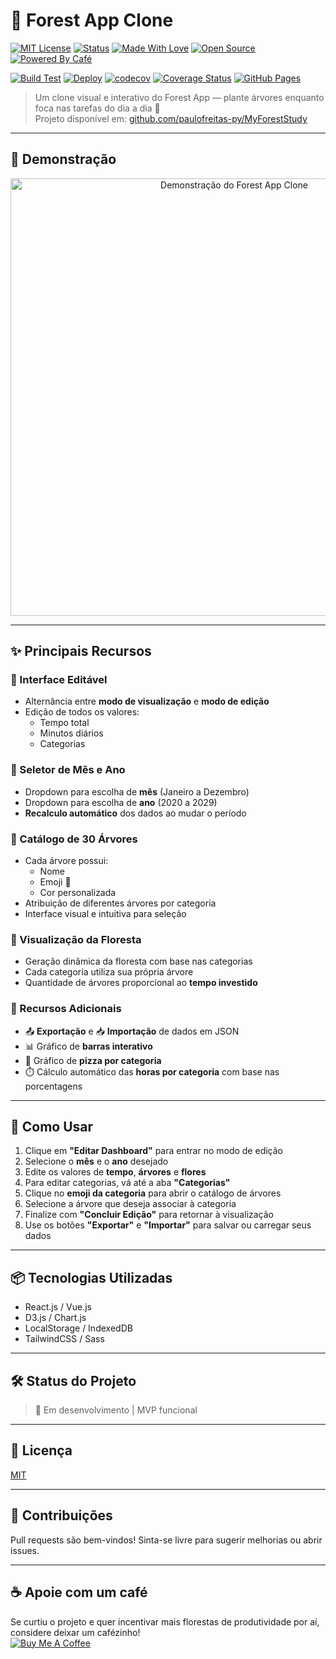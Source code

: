 # 🌳 Forest App Clone

[![MIT License](https://img.shields.io/badge/license-MIT-green.svg)](./LICENSE)
[![Status](https://img.shields.io/badge/status-em%20desenvolvimento-yellow.svg)](#)
[![Made With Love](https://img.shields.io/badge/made%20with-%E2%9D%A4-red)](#)
[![Open Source](https://img.shields.io/badge/open%20source-yes-brightgreen.svg)](#)
[![Powered By Café](https://img.shields.io/badge/powered%20by-café%20e%20foco-%23ffdd57)](#)

<!-- Badges Técnicos -->
[![Build Test](https://github.com/paulofreitas-py/MyForestStudy/actions/workflows/test.yml/badge.svg)](https://github.com/paulofreitas-py/MyForestStudy/actions/workflows/test.yml)
[![Deploy](https://github.com/paulofreitas-py/MyForestStudy/actions/workflows/deploy.yml/badge.svg)](https://github.com/paulofreitas-py/MyForestStudy/actions/workflows/deploy.yml)
[![codecov](https://codecov.io/gh/paulofreitas-py/MyForestStudy/branch/main/graph/badge.svg)](https://codecov.io/gh/paulofreitas-py/MyForestStudy)
[![Coverage Status](https://coveralls.io/repos/github/paulofreitas-py/MyForestStudy/badge.svg?branch=main)](https://coveralls.io/github/paulofreitas-py/MyForestStudy?branch=main)
[![GitHub Pages](https://img.shields.io/badge/deploy-GitHub%20Pages-blue?logo=github)](https://paulofreitas-py.github.io/MyForestStudy/)

> Um clone visual e interativo do Forest App — plante árvores enquanto foca nas tarefas do dia a dia 🌱  
> Projeto disponível em: [github.com/paulofreitas-py/MyForestStudy](https://github.com/paulofreitas-py/MyForestStudy)

---

## 📸 Demonstração

<p align="center">
  <img src="https://github.com/paulofreitas-py/MyForestStudy/assets/demo.gif" alt="Demonstração do Forest App Clone" width="700" />
</p>

---

## ✨ Principais Recursos

### 📝 Interface Editável
- Alternância entre **modo de visualização** e **modo de edição**
- Edição de todos os valores:
  - Tempo total
  - Minutos diários
  - Categorias

### 📅 Seletor de Mês e Ano
- Dropdown para escolha de **mês** (Janeiro a Dezembro)
- Dropdown para escolha de **ano** (2020 a 2029)
- **Recalculo automático** dos dados ao mudar o período

### 🌲 Catálogo de 30 Árvores
- Cada árvore possui:
  - Nome
  - Emoji 🌳
  - Cor personalizada
- Atribuição de diferentes árvores por categoria
- Interface visual e intuitiva para seleção

### 🌿 Visualização da Floresta
- Geração dinâmica da floresta com base nas categorias
- Cada categoria utiliza sua própria árvore
- Quantidade de árvores proporcional ao **tempo investido**

### 🧰 Recursos Adicionais
- 📤 **Exportação** e 📥 **Importação** de dados em JSON
- 📊 Gráfico de **barras interativo**
- 🥧 Gráfico de **pizza por categoria**
- ⏱️ Cálculo automático das **horas por categoria** com base nas porcentagens

---

## 🚀 Como Usar

1. Clique em **"Editar Dashboard"** para entrar no modo de edição
2. Selecione o **mês** e o **ano** desejado
3. Edite os valores de **tempo**, **árvores** e **flores**
4. Para editar categorias, vá até a aba **"Categorias"**
5. Clique no **emoji da categoria** para abrir o catálogo de árvores
6. Selecione a árvore que deseja associar à categoria
7. Finalize com **"Concluir Edição"** para retornar à visualização
8. Use os botões **"Exportar"** e **"Importar"** para salvar ou carregar seus dados

---

## 📦 Tecnologias Utilizadas
- React.js / Vue.js
- D3.js / Chart.js
- LocalStorage / IndexedDB
- TailwindCSS / Sass

---

## 🛠️ Status do Projeto
> 🚧 Em desenvolvimento | MVP funcional

---

## 📄 Licença
[MIT](./LICENSE)

---

## 🤝 Contribuições
Pull requests são bem-vindos! Sinta-se livre para sugerir melhorias ou abrir issues.

---

## ☕ Apoie com um café
Se curtiu o projeto e quer incentivar mais florestas de produtividade por aí, considere deixar um cafézinho!  
[![Buy Me A Coffee](https://img.shields.io/badge/buy%20me%20a-coffee-%236f4e37?logo=buy-me-a-coffee&logoColor=white)](https://buymeacoffee.com/seuusuario)
